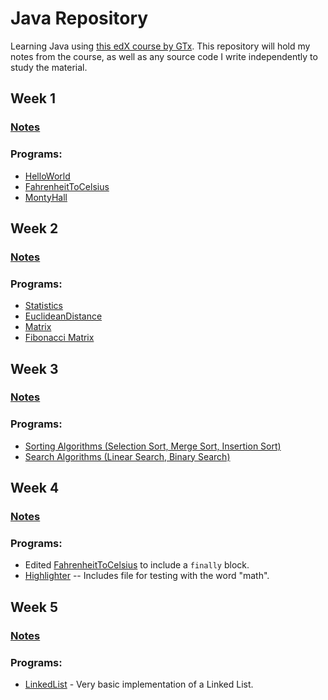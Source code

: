 # Java Repository
Learning Java using [this edX course by GTx](https://www.edx.org/certificates/professional-certificate/gtx-introduction-to-object-oriented-programming-with-java). This repository will hold my notes from the course, as well as any source code I write independently to study the material.

## Week 1
### [Notes](./Notes/Week1.md)

### Programs:
* [HelloWorld](./HelloWorld/HelloWorld.java)
* [FahrenheitToCelsius](./FahrenheitToCelsius/FahrenheitToCelsius.java)
* [MontyHall](./MontyHall/MontyHall.java)

## Week 2
### [Notes](./Notes/Week2.md)

### Programs:
* [Statistics](./Statistics/Statistics.java)
* [EuclideanDistance](./EuclideanDistance/EuclideanDistance.java)
* [Matrix](./Matrix/Matrix.java)
* [Fibonacci Matrix](./Matrix/FibonacciMatrix.java)

## Week 3
### [Notes](./Notes/Week3.md)

### Programs:
* [Sorting Algorithms (Selection Sort, Merge Sort, Insertion Sort)](./Sorting/Sorting.java)
* [Search Algorithms (Linear Search, Binary Search)](./Searching/Searching.java)

## Week 4
### [Notes](./Notes/Week4.md)

### Programs:
* Edited [FahrenheitToCelsius](./FahrenheitToCelsius/FahrenheitToCelsius.java) to include a `finally` block.
* [Highlighter](./Highlighter/Highlighter.java) -- Includes file for testing with the word "math".

## Week 5
### [Notes](./Notes/Week5.md)

### Programs:
* [LinkedList](./LinkedList/LinkedList.java) - Very basic implementation of a Linked List.
